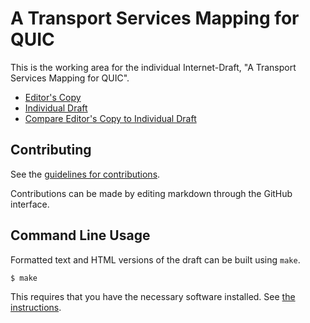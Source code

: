# A Transport Services Mapping for QUIC

This is the working area for the individual Internet-Draft, "A Transport Services Mapping for QUIC".

* [Editor's Copy](https://tfpauly.github.io/draft-taps-quic-mapping/#go.draft-taps-quic-mapping.html)
* [Individual Draft](https://datatracker.ietf.org/doc/html/draft-taps-quic-mapping)
* [Compare Editor's Copy to Individual Draft](https://tfpauly.github.io/draft-taps-quic-mapping/#go.draft-taps-quic-mapping.diff)


## Contributing

See the
[guidelines for contributions](https://github.com/tfpauly/draft-taps-quic-mapping/blob/main/CONTRIBUTING.md).

Contributions can be made by editing markdown through the GitHub interface.


## Command Line Usage

Formatted text and HTML versions of the draft can be built using `make`.

```sh
$ make
```

This requires that you have the necessary software installed.  See
[the instructions](https://github.com/martinthomson/i-d-template/blob/main/doc/SETUP.md).

